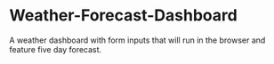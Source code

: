 # Weather-Forecast-Dashboard
A weather dashboard with form inputs that will run in the browser and feature five day forecast.

